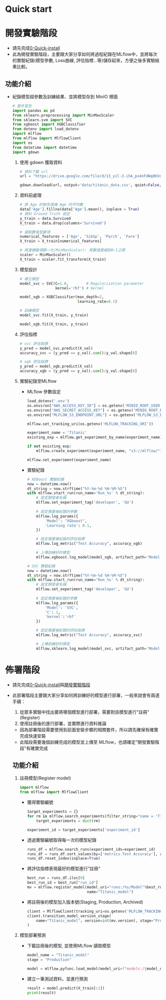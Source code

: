 # Quick start

# 開發實驗階段

- 請先完成[0-Quick-install](https://)
- 此為開發實驗階段，主要跟大家分享如何將過程紀錄在MLflow中，並將每次的實驗紀錄(模型參數, Loss曲線, 評估指標…等)儲存起來，方便之後多實驗結果比較。

## 功能介紹

- 紀錄模型超參數及訓練結果、並將模型存到 MinIO 裡面
    ```python
    # 套件宣告
    import pandas as pd
    from sklearn.preprocessing import MinMaxScaler
    from sklearn.svm import SVC
    from xgboost import XGBClassifier
    from dotenv import load_dotenv
    import mlflow
    from mlflow import MlflowClient
    import os
    from datetime import datetime
    import gdown
    ```
    1. 使用 gdown 獲取資料
        ```python
        # 資料下載 url
        url = "https://drive.google.com/file/d/13_yil-3-ihA_px4nFdWq8KVoQWxxffHm/view?usp=sharing"

        gdown.download(url, output='data/titanic_data.csv', quiet=False, fuzzy=True)
        ```
    2. 資料前處理
        
        ```python
        # 將 Age 的缺失值補 Age 的平均數
        data['Age'].fillna(data['Age'].mean(), inplace = True) 
        # 資料 Ground Truth 設定
        y_train = data.Survived
        X_train = data.drop(columns='Survived')
        
        # 選取數值型變項
        numerical_features = ['Age', 'SibSp', 'Parch', 'Fare']
        X_train = X_train[numerical_features]

        # 將連續變項歸一化(MinMaxScaler): 將數值壓縮到0~1之間
        scaler = MinMaxScaler()
        X_train = scaler.fit_transform(X_train)

        ```
        
    3. 模型設計
        
        ```python
        # 建立模型
        model_svc = SVC(C=1.0,        # Regularization parameter
                        kernel='rbf') # kernel
        
        model_xgb = XGBClassifier(max_depth=2,
                                  learning_rate=0.1)
        
        # 訓練模型
        model_svc.fit(X_train, y_train)
        
        model_xgb.fit(X_train, y_train)
        ```
        
    4. 評估指標
        
        ```python
        # svc 評估指標
        y_pred = model_svc.predict(X_val)
        accuracy_svc = (y_pred == y_val).sum()/y_val.shape[0]
        
        # xgb 評估指標
        y_pred = model_xgb.predict(X_val)
        accuracy_xgb = (y_pred == y_val).sum()/y_val.shape[0]
        ```
        
    5. 實驗紀錄至MLflow
        - MLflow 參數設定
            
            ```python
            load_dotenv('.env')
            os.environ["AWS_ACCESS_KEY_ID"] = os.getenv('MINIO_ROOT_USER')
            os.environ["AWS_SECRET_ACCESS_KEY"] = os.getenv('MINIO_ROOT_PASSWORD')
            os.environ["MLFLOW_S3_ENDPOINT_URL"] = os.getenv('MLFLOW_S3_ENDPOINT_URL')
            
            mlflow.set_tracking_uri(os.getenv('MLFLOW_TRACKING_URI'))
            
            experiment_name = 'Titanic'
            existing_exp = mlflow.get_experiment_by_name(experiment_name)
            
            if not existing_exp:
                mlflow.create_experiment(experiment_name, "s3://mlflow/")
            
            mlflow.set_experiment(experiment_name)
            ```
            
        - 實驗紀錄
            
            ```python
            # XGBoost 實驗紀錄
            now = datetime.now()
            dt_string = now.strftime("%Y-%m-%d %H-%M-%S")
            with mlflow.start_run(run_name='Run_%s' % dt_string):
                # 設定開發者名稱
                mlflow.set_experiment_tag('developer', 'GU')
                
                # 設定需要被紀錄的參數
                mlflow.log_params({
                    'Model': "XGboost",
                    'Learning rate': 0.1,
                })

                # 設定需要被紀錄的評估指標
                mlflow.log_metric("Test Accuracy", accuracy_xgb)

                # 上傳訓練好的模型
                mlflow.xgboost.log_model(model_xgb, artifact_path='Model')
            
            # SVC 實驗紀錄
            now = datetime.now()
            dt_string = now.strftime("%Y-%m-%d %H-%M-%S")
            with mlflow.start_run(run_name='Run_%s' % dt_string):
                # 設定開發者名稱
                mlflow.set_experiment_tag('developer', 'GU')
                
                # 設定需要被紀錄的參數
                mlflow.log_params({
                    'Model': 'SVC',
                    'C': 1,
                    'kernel':'rbf'
                })

                # 設定需要被紀錄的評估指標
                mlflow.log_metric("Test Accuracy", accuracy_svc)

                # 上傳訓練好的模型
                mlflow.sklearn.log_model(model_svc, artifact_path='Model')
            ```
            

# 佈署階段

- 請先完成[0-Quick-install](https://)與[開發實驗階段](https://)
- 此部署階段主要跟大家分享如何將訓練好的模型進行部署，一般來說會有兩道手續：
    1. 從眾多實驗中找出要將哪個模型進行部署，需要對該模型進行"註冊"(Register)
    2. 使用註冊後的進行部署，並實際進行資料推論
    - 因為部署階段需要使用到前面安裝步驟的相關套件，所以請先確保有確實完成快速安裝
    - 此階段需要幾個訓練完成的模型並上傳至 MLflow，也請確定"開發實驗階段"有確實完成
    
    ## **功能介紹**
    
    1. 註冊模型(Register model)
        
        ```python
        import mlflow
        from mlflow import MlflowClient
        ```
        
        - 獲得實驗編號
            
            ```python
            target_experiments = {}
            for rm in mlflow.search_experiments(filter_string="name = 'Titanic'"):
                target_experiments = dict(rm)
            
            experiment_id = target_experiments['experiment_id']
            ```
            
        - 透過實驗編號取得每一次的模型紀錄
            
            ```python
            runs_df = mlflow.search_runs(experiment_ids=experiment_id)
            runs_df = runs_df.sort_values(by=['metrics.Test Accuracy'], ascending=False)
            runs_df.reset_index(inplace=True)
            ```
            
        - 將評估指標表現最好的模型進行”註冊“
            
            ```python
            best_run = runs_df.iloc[0]
            best_run_id = best_run["run_id"]
            mv = mlflow.register_model(model_uri="runs:/%s/Model"%best_run_id, 
                                       name="Titanic_model")
            ```
            
        - 將註冊後的模型加入版本號(Staging, Production, Archived)
            
            ```python
            client = MlflowClient(tracking_uri=os.getenv('MLFLOW_TRACKING_URI'))
            client.transition_model_version_stage(
                name="Titanic_model", version=int(mv.version), stage="Production"
            )
            ```
            
    2. 模型部署預測

        - 下載註冊後的模型, 並使用MLflow 讀取模型
            
            ```python
            model_name = "Titanic_model"
            stage = "Production"
            
            model = mlflow.pyfunc.load_model(model_uri=f"models:/{model_name}/{stage}")
            ```
            
        - 建立一筆測試資料，並進行預測
            
            ```python
            result = model.predict(X_train[:1])
            print(result)
            ```